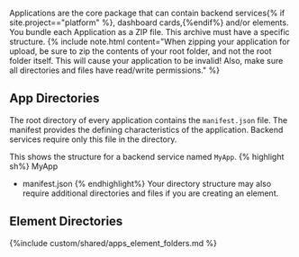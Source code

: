Applications are the core package that can contain backend services{% if site.project=="platform" %}, dashboard cards,{%endif%} and/or elements. You bundle each Application as a ZIP file. This archive must have a specific structure.
{% include note.html content="When zipping your application for upload, be sure to zip the contents of your root folder, and not the root folder itself.  This will cause your application to be invalid! Also, make sure all directories and files have read/write permissions." %}

## App Directories
The root directory of every application contains the `manifest.json` file.  The manifest provides the defining characteristics of the application. Backend services require only this file in the directory.

​This shows the structure for a backend service named `MyApp`.
{% highlight sh%}
MyApp
  - manifest.json
{% endhighlight%}
Your directory structure may also require additional directories and files if you are creating an element.

## Element Directories

{%include custom/shared/apps_element_folders.md %}

